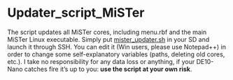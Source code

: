 # Updater_script_MiSTer
The script updates all MiSTer cores, including menu.rbf and the main MiSTer Linux executable. Simply put <a href="https://raw.githubusercontent.com/MiSTer-devel/Updater_script_MiSTer/master/mister_updater.sh">mister_updater.sh</a> in your SD and launch it through SSH. You can edit it (Win users, please use Notepad++) in order to change some self-explanatory variables (paths, deleting old cores, etc.). I take no responsibility for any data loss or anything, if your DE10-Nano catches fire it’s up to you: <b>use the script at your own risk</b>.

